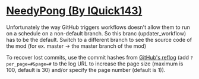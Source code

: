 # [NeedyPong (By IQuick143)](https://github.com/IQuick143/NeedyPong)

Unfortunately the way GitHub triggers workflows doesn't allow them to run on a schedule on a non-default branch. So this branc (updater_workflow) has to be the default. Switch to a different branch to see the source code of the mod (for ex. master -> the master branch of the mod)

To recover lost commits, use the commit hashes from [GitHub's reflog](https://api.github.com/repos/KtaneModules/NeedyPong-IQuick143/events) (add `?per_page=#&page=#` to the log URL to increase the page size (maximum is 100, default is 30) and/or specify the page number (default is 1)).
